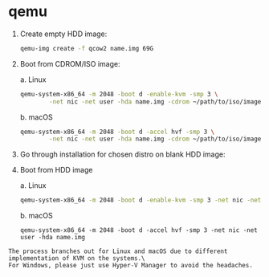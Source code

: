 qemu
=======================

1. Create empty HDD image:

    ```zsh
    qemu-img create -f qcow2 name.img 69G
    ```

2. Boot from CDROM/ISO image:

    a. Linux
    ```zsh
    qemu-system-x86_64 -m 2048 -boot d -enable-kvm -smp 3 \
            -net nic -net user -hda name.img -cdrom ~/path/to/iso/image.iso
    ```

    b. macOS
    ```zsh
    qemu-system-x86_64 -m 2048 -boot d -accel hvf -smp 3 \
            -net nic -net user -hda name.img -cdrom ~/path/to/iso/image.iso
    ```

3. Go through installation for chosen distro on blank HDD image:
    

4. Boot from HDD image

    a. Linux
    ```zsh
    qemu-system-x86_64 -m 2048 -boot d -enable-kvm -smp 3 -net nic -net user -hda name.img
    ```
    b. macOS
    ```
    qemu-system-x86_64 -m 2048 -boot d -accel hvf -smp 3 -net nic -net user -hda name.img
    ```

```{note}
The process branches out for Linux and macOS due to different implementation of KVM on the systems.\
For Windows, please just use Hyper-V Manager to avoid the headaches.
```